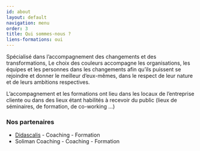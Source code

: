 ```yaml
---
id: about
layout: default
navigation: menu
order: 3
title: Qui sommes-nous ?
liens-formations: oui
---
```


Spécialisé dans l’accompagnement des changements et des transformations, Le choix des couleurs accompagne les organisations, les équipes et les personnes dans les changements afin qu’ils puissent se rejoindre et donner le meilleur d’eux-mêmes, dans le respect de leur nature et de leurs ambitions respectives.

L’accompagnement et les formations ont lieu dans les locaux de l’entreprise cliente ou dans des lieux étant habilités à recevoir du public (lieux de séminaires, de formation, de co-working …)

### Nos partenaires
- [Didascalis](http://didascalis.com) - Coaching - Formation
- Soliman Coaching - Coaching - Formation

